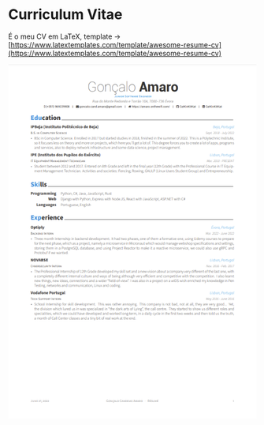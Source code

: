 # Curriculum Vitae

É o meu CV em LaTeX, template -> [https://www.latextemplates.com/template/awesome-resume-cv](https://www.latextemplates.com/template/awesome-resume-cv)

![Screenshot](./screenshot.png)
